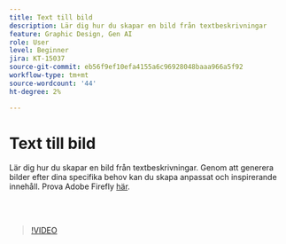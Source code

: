 ```yaml
---
title: Text till bild
description: Lär dig hur du skapar en bild från textbeskrivningar
feature: Graphic Design, Gen AI
role: User
level: Beginner
jira: KT-15037
source-git-commit: eb56f9ef10efa4155a6c96928048baaa966a5f92
workflow-type: tm+mt
source-wordcount: '44'
ht-degree: 2%

---
```


# Text till bild

Lär dig hur du skapar en bild från textbeskrivningar. Genom att generera bilder efter dina specifika behov kan du skapa anpassat och inspirerande innehåll. Prova Adobe Firefly [här](https://firefly.adobe.com/).

<br> 

>[!VIDEO](https://video.tv.adobe.com/v/3427608?quality=12&learn=on&hidetitle=true)

